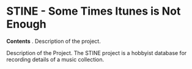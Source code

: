 # STINE - Some Times Itunes is Not Enough

**Contents**
. Description of the project.


Description of the Project.
The STINE project is a hobbyist database for recording details of a music collection.
